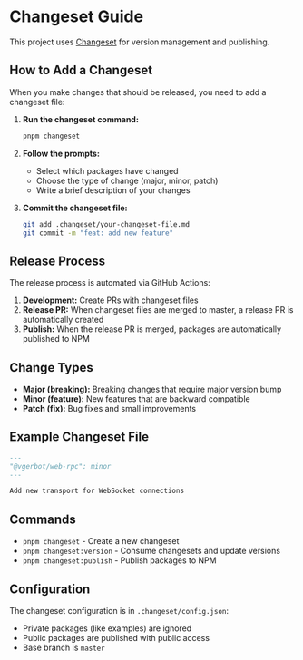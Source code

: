 # Changeset Guide

This project uses [Changeset](https://github.com/changesets/changesets) for version management and publishing.

## How to Add a Changeset

When you make changes that should be released, you need to add a changeset file:

1. **Run the changeset command:**
   ```bash
   pnpm changeset
   ```

2. **Follow the prompts:**
   - Select which packages have changed
   - Choose the type of change (major, minor, patch)
   - Write a brief description of your changes

3. **Commit the changeset file:**
   ```bash
   git add .changeset/your-changeset-file.md
   git commit -m "feat: add new feature"
   ```

## Release Process

The release process is automated via GitHub Actions:

1. **Development:** Create PRs with changeset files
2. **Release PR:** When changeset files are merged to master, a release PR is automatically created
3. **Publish:** When the release PR is merged, packages are automatically published to NPM

## Change Types

- **Major (breaking):** Breaking changes that require major version bump
- **Minor (feature):** New features that are backward compatible
- **Patch (fix):** Bug fixes and small improvements

## Example Changeset File

```markdown
---
"@vgerbot/web-rpc": minor
---

Add new transport for WebSocket connections
```

## Commands

- `pnpm changeset` - Create a new changeset
- `pnpm changeset:version` - Consume changesets and update versions
- `pnpm changeset:publish` - Publish packages to NPM

## Configuration

The changeset configuration is in `.changeset/config.json`:
- Private packages (like examples) are ignored
- Public packages are published with public access
- Base branch is `master` 